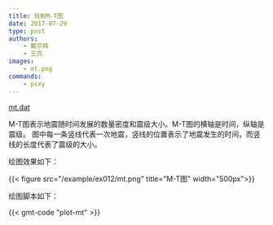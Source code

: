 ```yaml
---
title: 绘制M-T图
date: 2017-07-29
type: post
authors:
    - 戴宗辉
    - 王亮
images:
    - mt.png
commands:
    - psxy
---
```


<i class="fas fa-download"></i>
[mt.dat](/example/ex012/mt.dat)

M-T图表示地震随时间发展的数量密度和震级大小。M-T图的横轴是时间，纵轴是震级。
图中每一条竖线代表一次地震，竖线的位置表示了地震发生的时间，而竖线的长度代表了震级的大小。

绘图效果如下：

{{< figure src="/example/ex012/mt.png" title="M-T图" width="500px">}}

绘图脚本如下：

{{< gmt-code "plot-mt" >}}
